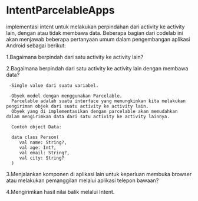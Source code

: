 # IntentParcelableApps

 implementasi intent untuk melakukan perpindahan dari activity ke activity lain, dengan atau tidak membawa data. 
 Beberapa bagian dari codelab ini akan menjawab beberapa pertanyaan umum dalam pengembangan aplikasi Android sebagai berikut:

1.Bagaimana berpindah dari satu activity ke activity lain?

2.Bagaimana berpindah dari satu activity ke activity lain dengan membawa data?

     -Single value dari suatu variabel.

     -Obyek model dengan menggunakan Parcelable.
      Parcelable adalah suatu interface yang memungkinkan kita melakukan pengiriman objek dari suatu activity ke activity lain.
      Obyek yang di implementasikan dengan parcelable akan memudahkan dalam mengirimkan data dari satu activity ke activity lainnya.
      
      Contoh object Data:
      
      data class Person(
         val name: String?,
         val age: Int?,
         val email: String?,
         val city: String?
      )


3.Menjalankan komponen di aplikasi lain untuk keperluan membuka browser atau melakukan pemanggilan melalui aplikasi telepon bawaan?

4.Mengirimkan hasil nilai balik melalui Intent.
